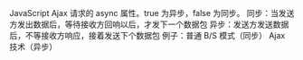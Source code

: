 JavaScript
Ajax 请求的 async 属性。true 为异步，false 为同步。
同步：当发送方发出数据后，等待接收方回响以后，才发下一个数据包
异步：发送方发送数据后，不等接收方响应，接着发送下个数据包
例子：普通 B/S 模式（同步）
Ajax 技术（异步）
